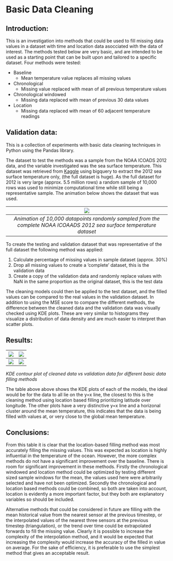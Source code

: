 # Basic Data Cleaning 

## Introduction:
This is an investigation into methods that could be used to fill missing data values in a dataset with time and location data asocciated with the data of interest. The methods tested below are very basic, and are intended to be used as a starting point that can be built upon and tailored to a specific dataset. Four methods were tested: 
 - Baseline
   - Mean temperature value replaces all missing values
 - Chronological
   - Missing value replaced with mean of all previous temperature values
 - Chronological windowed
   - Missing data replaced with mean of previous 30 data values
 - Location 
   - Missing data replaced with mean of 60 adjacent temperature readings 


## Validation data:
This is a collection of experiments with basic data cleaning techniques in Python using the Pandas library. 

The dataset to test the methods was a sample from the NOAA ICOADS 2012 data, and the variable investigated was the sea surface temperature. This dataset was retrieved from [Kaggle](https://www.kaggle.com/datasets/noaa/noaa-icoads) using bigquery to extract the 2012 sea surface temperature only, (the full dataset is huge). As the full dataset for 2012 is very large (approx. 5.5 million rows) a random sample of 10,000 rows was used to minimize computational time while still being a representative sample. The animation below shows the dataset that was used. 

| ![](https://github.com/la-robson/mini_projects/blob/main/basic_data_cleaning/images/sample_data_animation.gif) | 
|:--:| 
| *Animation of 10,000 datapoints randomly sampled from the complete NOAA ICOAADS 2012 sea surface temperature dataset* |
 
To create the testing and validation dataset that was representative of the full dataset the following method was applied:
1. Calculate percentage of missing values in sample dataset (approx. 30%)
2. Drop all missing values to create a ‘complete’ dataset, this is the validation data
3. Create a copy of the validation data and randomly replace values with NaN in the same proportion as the original dataset, this is the test data

The cleaning models could then be applied to the test dataset, and the filled values can be compared to the real values in the validation dataset. In addition to using the MSE score to compare the different methods, the difference between the cleaned data and the validation data was visually checked using KDE plots. These are very similar to histograms they visualize a distribution of data density and are much easier to interpret than scatter plots. 


## Results:
| ![](https://github.com/la-robson/mini_projects/blob/main/basic_data_cleaning/data/clean_comparison_plots/mean_fill.png) | ![](https://github.com/la-robson/mini_projects/blob/main/basic_data_cleaning/data/clean_comparison_plots/chron_mean_fill.png)|
|:--:|:--:| 
| ![](https://github.com/la-robson/mini_projects/blob/main/basic_data_cleaning/data/clean_comparison_plots/chron_mean_window_fill.png) | ![](https://github.com/la-robson/mini_projects/blob/main/basic_data_cleaning/data/clean_comparison_plots/loc_mean_fill.png)|

*KDE contour plot of cleaned data vs validation data for different basic data filling methods*

The table above above shows the KDE plots of each of the models, the ideal would be for the data to all lie on the y=x line, the closest to this is the cleaning method using location based filling prioritizing latitude over longitude. The other plots have a very distinctive y=x line and a horizonal cluster around the mean temperature, this indicates that the data is being filled with values at, or very close to the global mean temperature.


## Conclusions:
From this table it is clear that the location-based filling method was most accurately filling the missing values. This was expected as location is highly influential in the temperature of the ocean. However, the more complex methods do not have a significant improvement over the baseline. There is room for significant improvement in these methods. Firstly the chronological windowed and location method could be optimized by testing different sized sample windows for the mean, the values used here were arbitrarily selected and have not been optimized. Secondly the chronological and location based methods could be combined, so both are taken into account, location is evidently a more important factor, but they both are explanatory variables so should be included. 

Alternative methods that could be considered in future are filling with the mean historical value from the nearest sensor at the previous timestep, or the interpolated values of the nearest three sensors at the previous timestep (triangulation), or the trend over time could be extrapolated forwards to fill the missing value. Clearly it is possible to increase the complexity of the interpolation method, and it would be expected that increasing the complexity would increase the accuracy of the filled in value on average. For the sake of efficiency, it is preferable to use the simplest method that gives an acceptable result. 

